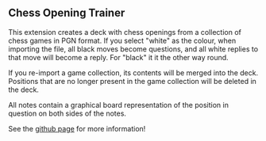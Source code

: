 ## Chess Opening Trainer

This extension creates a deck with chess openings from a collection of chess
games in PGN format.  If you select "white" as the colour, when importing the
file, all black moves become questions, and all white replies to that move
will become a reply.  For "black" it it the other way round.

If you re-import a game collection, its contents will be merged into the
deck.  Positions that are no longer present in the game collection will be
deleted in the deck.

All notes contain a graphical board representation of the position in question
on both sides of the notes.

See the [github page](htttps://github.com/gflohr/anki-chess-opening-trainer)
for more information!
